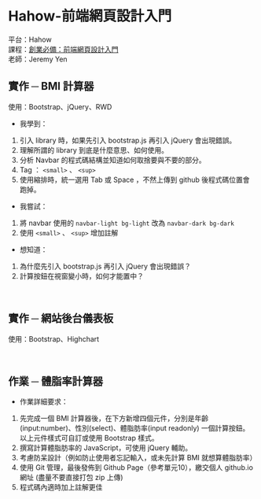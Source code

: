 ﻿# Hahow-前端網頁設計入門
平台：Hahow <br>
課程：[創業必備：前端網頁設計入門](https://hahow.in/courses/56c1e3b3e91d590900234105/discussions) <br>
老師：Jeremy Yen <br>

## 實作 ─ BMI 計算器
使用：Bootstrap、jQuery、RWD <br>

* 我學到：
1. 引入 library 時，如果先引入 bootstrap.js 再引入 jQuery 會出現錯誤。
2. 理解所謂的 library 到底是什麼意思、如何使用。
3. 分析 Navbar 的程式碼結構並知道如何取捨要與不要的部分。
4. Tag ： `<small>` 、 `<sup>`
5. 使用縮排時，統一選用 Tab 或 Space ，不然上傳到 github 後程式碼位置會跑掉。

* 我嘗試：
1. 將 navbar 使用的 `navbar-light bg-light` 改為 `navbar-dark bg-dark`
2. 使用 `<small>` 、 `<sup>` 增加註解 

* 想知道：
1. 為什麼先引入 bootstrap.js 再引入 jQuery 會出現錯誤？
2. 計算按鈕在視窗變小時，如何才能置中？

<br>

## 實作 ─ 網站後台儀表板
使用：Bootstrap、Highchart <br>


<br>

## 作業 ─ 體脂率計算器

* 作業詳細要求：
1. 先完成一個 BMI 計算器後，在下方新增四個元件，分別是年齡(input:number)、性別(select)、體脂肪率(input readonly) 一個計算按鈕。以上元件樣式可自訂或使用 Bootstrap 樣式。
2. 撰寫計算體脂肪率的 JavaScript，可使用 jQuery 輔助。
3. 考慮防呆設計（例如防止使用者忘記輸入，或未先計算 BMI 就想算體脂肪率）
4. 使用 Git 管理，最後發佈到 Github Page（參考單元10），繳交個人 github.io 網址 (盡量不要直接打包 zip 上傳)
5. 程式碼內適時加上註解更佳
